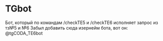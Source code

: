 # TGbot
Бот, который по командам /checkTE5 и /checkTE6 исполняет запрос из тз№5 и №6
Забыл добавить сюда изернейм бота, вот он: @tgCODA_TE6bot
